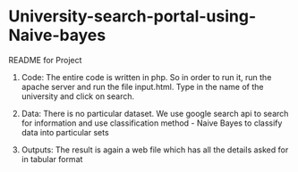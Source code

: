 # University-search-portal-using-Naive-bayes

README for Project


1. Code:
The entire code is written in php. So in order to run it, run the apache server and run the file input.html.
Type in the name of the university and click on search. 


2. Data:
There is no particular dataset. We use google search api to search for information and use classification method - Naive Bayes 
to classify data into particular sets

3. Outputs:
The result is again a web file which has all the details asked for in tabular format
